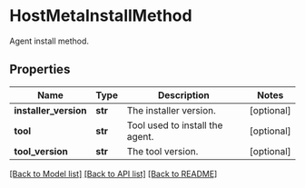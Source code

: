 # HostMetaInstallMethod

Agent install method.

## Properties
Name | Type | Description | Notes
------------ | ------------- | ------------- | -------------
**installer_version** | **str** | The installer version. | [optional] 
**tool** | **str** | Tool used to install the agent. | [optional] 
**tool_version** | **str** | The tool version. | [optional] 

[[Back to Model list]](README.md#documentation-for-models) [[Back to API list]](README.md#documentation-for-api-endpoints) [[Back to README]](README.md)


